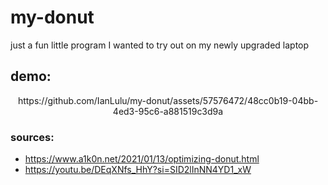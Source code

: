 # my-donut
just a fun little program I wanted to try out on my newly upgraded laptop

## demo:
<p align = "center">
  <!-- ![compiling and running donut.c](/Screencast-from-2023-10-02-14-50-02.gif) -->
  https://github.com/IanLulu/my-donut/assets/57576472/48cc0b19-04bb-4ed3-95c6-a881519c3d9a
</p>

### sources:
* https://www.a1k0n.net/2021/01/13/optimizing-donut.html
* https://youtu.be/DEqXNfs_HhY?si=SID2lInNN4YD1_xW
